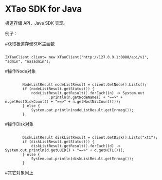 # XTao SDK for Java
极道存储 API，Java SDK 实现。

例子：

#获取极道存储SDK主函数

<code>
IXTaoClient client= new XTaoClient("http://127.0.0.1:8888/api/v1", "admin", "nasadmin");
</code>

#操作Node对象

<code>
		NodeListResult nodeListResult = client.GetNode().Lists();
		if (nodeListResult.getStatus()) {
			nodeListResult.getResult().forEach((n) -> System.out
					.println(n.getNodeName() + "==>" + n.getHostDiskCount() + "==>" + n.getHostNicCount()));
		} else {
			System.out.println(nodeListResult.getErrmsg());
		}
</code>

#操作Disk对象

<code>
		DiskListResult diskListResult = client.GetDisk().Lists("xt1");
		if (diskListResult.getStatus()) {
			diskListResult.getResult().forEach((d) -> System.out.println(d.getUUID() + "==>" + d.getHCTL()));
		} else {
			System.out.println(diskListResult.getErrmsg());
		}
</code>

#其它对象同上